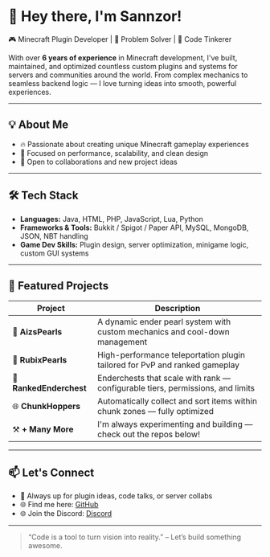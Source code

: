 # 👋 Hey there, I'm Sannzor!

🎮 Minecraft Plugin Developer | 🧠 Problem Solver | 🔧 Code Tinkerer

With over **6 years of experience** in Minecraft development, I've built, maintained, and optimized countless custom plugins and systems for servers and communities around the world. From complex mechanics to seamless backend logic — I love turning ideas into smooth, powerful experiences.

---

## 💡 About Me
- 🔥 Passionate about creating unique Minecraft gameplay experiences
- 🧩 Focused on performance, scalability, and clean design
- 🤝 Open to collaborations and new project ideas

---

## 🛠️ Tech Stack
- **Languages:** Java, HTML, PHP, JavaScript, Lua, Python  
- **Frameworks & Tools:** Bukkit / Spigot / Paper API, MySQL, MongoDB, JSON, NBT handling  
- **Game Dev Skills:** Plugin design, server optimization, minigame logic, custom GUI systems

---

## 🚀 Featured Projects

| Project | Description |
|--------|-------------|
| 🔮 **AizsPearls** | A dynamic ender pearl system with custom mechanics and cool-down management |
| 🧊 **RubixPearls** | High-performance teleportation plugin tailored for PvP and ranked gameplay |
| 🧰 **RankedEnderchest** | Enderchests that scale with rank — configurable tiers, permissions, and limits |
| 🌐 **ChunkHoppers** | Automatically collect and sort items within chunk zones — fully optimized |
| ⚒️ **+ Many More** | I'm always experimenting and building — check out the repos below!  

---

## 📫 Let's Connect
- 💬 Always up for plugin ideas, code talks, or server collabs
- 🌐 Find me here: [GitHub](https://github.com/PingLaggerYT)
- 🌐 Join the Discord: [Discord](https://discord.aizsargs.com)

---

> “Code is a tool to turn vision into reality.” – Let’s build something awesome.
